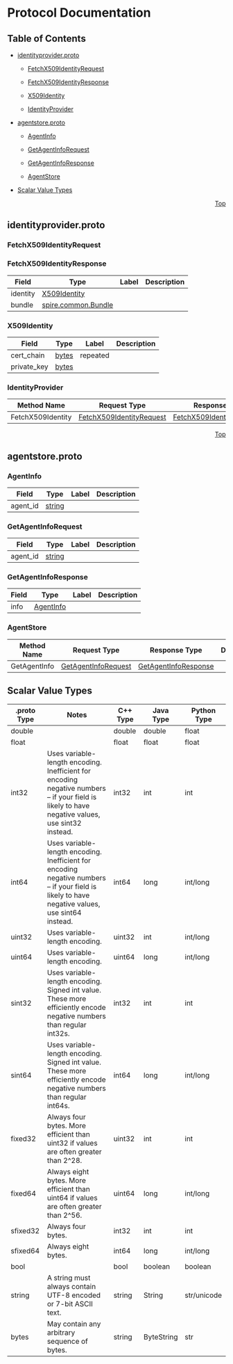 # Protocol Documentation
<a name="top"></a>

## Table of Contents

- [identityprovider.proto](#identityprovider.proto)
    - [FetchX509IdentityRequest](#spire.server.hostservices.FetchX509IdentityRequest)
    - [FetchX509IdentityResponse](#spire.server.hostservices.FetchX509IdentityResponse)
    - [X509Identity](#spire.server.hostservices.X509Identity)
  
  
  
    - [IdentityProvider](#spire.server.hostservices.IdentityProvider)
  

- [agentstore.proto](#agentstore.proto)
    - [AgentInfo](#spire.server.hostservices.AgentInfo)
    - [GetAgentInfoRequest](#spire.server.hostservices.GetAgentInfoRequest)
    - [GetAgentInfoResponse](#spire.server.hostservices.GetAgentInfoResponse)
  
  
  
    - [AgentStore](#spire.server.hostservices.AgentStore)
  

- [Scalar Value Types](#scalar-value-types)



<a name="identityprovider.proto"></a>
<p align="right"><a href="#top">Top</a></p>

## identityprovider.proto



<a name="spire.server.hostservices.FetchX509IdentityRequest"></a>

### FetchX509IdentityRequest







<a name="spire.server.hostservices.FetchX509IdentityResponse"></a>

### FetchX509IdentityResponse



| Field | Type | Label | Description |
| ----- | ---- | ----- | ----------- |
| identity | [X509Identity](#spire.server.hostservices.X509Identity) |  |  |
| bundle | [spire.common.Bundle](#spire.common.Bundle) |  |  |






<a name="spire.server.hostservices.X509Identity"></a>

### X509Identity



| Field | Type | Label | Description |
| ----- | ---- | ----- | ----------- |
| cert_chain | [bytes](#bytes) | repeated |  |
| private_key | [bytes](#bytes) |  |  |





 

 

 


<a name="spire.server.hostservices.IdentityProvider"></a>

### IdentityProvider


| Method Name | Request Type | Response Type | Description |
| ----------- | ------------ | ------------- | ------------|
| FetchX509Identity | [FetchX509IdentityRequest](#spire.server.hostservices.FetchX509IdentityRequest) | [FetchX509IdentityResponse](#spire.server.hostservices.FetchX509IdentityResponse) |  |

 



<a name="agentstore.proto"></a>
<p align="right"><a href="#top">Top</a></p>

## agentstore.proto



<a name="spire.server.hostservices.AgentInfo"></a>

### AgentInfo



| Field | Type | Label | Description |
| ----- | ---- | ----- | ----------- |
| agent_id | [string](#string) |  |  |






<a name="spire.server.hostservices.GetAgentInfoRequest"></a>

### GetAgentInfoRequest



| Field | Type | Label | Description |
| ----- | ---- | ----- | ----------- |
| agent_id | [string](#string) |  |  |






<a name="spire.server.hostservices.GetAgentInfoResponse"></a>

### GetAgentInfoResponse



| Field | Type | Label | Description |
| ----- | ---- | ----- | ----------- |
| info | [AgentInfo](#spire.server.hostservices.AgentInfo) |  |  |





 

 

 


<a name="spire.server.hostservices.AgentStore"></a>

### AgentStore


| Method Name | Request Type | Response Type | Description |
| ----------- | ------------ | ------------- | ------------|
| GetAgentInfo | [GetAgentInfoRequest](#spire.server.hostservices.GetAgentInfoRequest) | [GetAgentInfoResponse](#spire.server.hostservices.GetAgentInfoResponse) |  |

 



## Scalar Value Types

| .proto Type | Notes | C++ Type | Java Type | Python Type |
| ----------- | ----- | -------- | --------- | ----------- |
| <a name="double" /> double |  | double | double | float |
| <a name="float" /> float |  | float | float | float |
| <a name="int32" /> int32 | Uses variable-length encoding. Inefficient for encoding negative numbers – if your field is likely to have negative values, use sint32 instead. | int32 | int | int |
| <a name="int64" /> int64 | Uses variable-length encoding. Inefficient for encoding negative numbers – if your field is likely to have negative values, use sint64 instead. | int64 | long | int/long |
| <a name="uint32" /> uint32 | Uses variable-length encoding. | uint32 | int | int/long |
| <a name="uint64" /> uint64 | Uses variable-length encoding. | uint64 | long | int/long |
| <a name="sint32" /> sint32 | Uses variable-length encoding. Signed int value. These more efficiently encode negative numbers than regular int32s. | int32 | int | int |
| <a name="sint64" /> sint64 | Uses variable-length encoding. Signed int value. These more efficiently encode negative numbers than regular int64s. | int64 | long | int/long |
| <a name="fixed32" /> fixed32 | Always four bytes. More efficient than uint32 if values are often greater than 2^28. | uint32 | int | int |
| <a name="fixed64" /> fixed64 | Always eight bytes. More efficient than uint64 if values are often greater than 2^56. | uint64 | long | int/long |
| <a name="sfixed32" /> sfixed32 | Always four bytes. | int32 | int | int |
| <a name="sfixed64" /> sfixed64 | Always eight bytes. | int64 | long | int/long |
| <a name="bool" /> bool |  | bool | boolean | boolean |
| <a name="string" /> string | A string must always contain UTF-8 encoded or 7-bit ASCII text. | string | String | str/unicode |
| <a name="bytes" /> bytes | May contain any arbitrary sequence of bytes. | string | ByteString | str |

